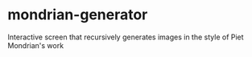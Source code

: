 # mondrian-generator
Interactive screen that recursively generates images in the style of Piet Mondrian's work
